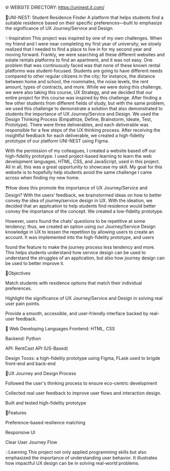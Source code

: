 
🌐 WEBSITE DIRECTORY: https://uninest.it.com/

🏡UNI-NEST: Student Residence Finder A platform that helps students find a suitable residence based on their specific preferences—built to emphasize the significance of UX Journey/Service and Design.

✨Inspiration This project was inspired by one of my own challenges. When my friend and I were near completing my first year of university, we slowly realized that I needed to find a place to live in for my second year and moving forward. Frankly, we were searching all these different websites and estate rentals platforms to find an apartment, and it was not easy. One problem that was continuously faced was that none of these known rental platforms was student-focused. Students are going to have different needs compared to other regular citizens in the city; for instance, the distance between home and school, the roommates, the noise levels, the rent amount, types of contracts, and more. While we were doing this challenge, we were also taking this course, UX Strategy, and we decided that our entire project for this course was inspired by this challenge. After finding a few other students from different fields of study, but with the same problem, we used this challenge to demonstrate a solution that also demonstrated to students the importance of UX Journey/Service and Design. We used the Design Thinking Process (Empathize, Define, Brainstorm, Ideate, Test, Prototype). There were three deliverables, and each deliverable was responsible for a few steps of the UX thinking process. After receiving the insightful feedback for each deliverable, we created a high-fidelity prototype of our platform UNI-NEST using Figma.

With the permission of my colleagues, I created a website based off our high-fidelity prototype. I used project-based learning to learn the web development languages, HTML, CSS, and JavaScript, used in this project. All in all, this was a great opportunity to showcase my skill. My goal for this website is to hopefully help students avoid the same challenge I came across when finding my new home.

❓How does this promote the importance of UX Journey/Service and Design? With the users’ feedback, we brainstormed ideas on how to better convey the idea of journey/service design in UX. With the ideation, we decided that an application to help students find residence would better convey the importance of the concept. We created a low-fidelity prototype.

However, users found the chats’ questions to be repetitive at some tendency; thus, we created an option using our Journey/Service Design knowledge in UX to lessen the repetition by allowing users to create an account. It was implemented into the high-fidelity prototype, and users

found the feature to make the journey process less tendency and more. This helps students understand how service design can be used to understand the struggles of an application, but also how journey design can be used to better improve it.

🎯Objectives

Match students with residence options that match their individual preferences.

Highlight the significance of UX Journey/Service and Design in solving real user pain points.

Provide a smooth, accessible, and user-friendly interface backed by real-user feedback.

🧰 Web Developing Languages Frontend: HTML, CSS

Backend: Python

API: RentCast API (US-Based)

Design Tooss: a high-fidelity prototype using Figma, FLask used to brigde front-end and back-end

👣UX Journey and Design Process

Followed the user's thinking process to ensure eco-centric development

Collected real user feedback to improve user flows and interaction design.

Built and tested high-fidelity prototype

🚀Features

Preference-based resilience matching

Responsive UI

Clear User Journey Flow

💡Learning This project not only applied programming skills but also emphasized the importance of understanding user behavior. It illustrates how impactful UX design can be in solving real-world problems.
